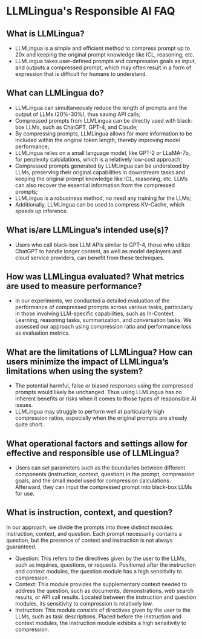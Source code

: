 # LLMLingua's Responsible AI FAQ

## What is LLMLingua?

- LLMLingua is a simple and efficient method to compress prompt up to 20x and keeping the original prompt knowledge like ICL, reasoning, etc.
- LLMLingua takes user-defined prompts and compression goals as input, and outputs a compressed prompt, which may often result in a form of expression that is difficult for humans to understand.

## What can LLMLingua do?

- LLMLingua can simultaneously reduce the length of prompts and the output of LLMs (20%-30%), thus saving API calls;
- Compressed prompts from LLMLingua can be directly used with black-box LLMs, such as ChatGPT, GPT-4, and Claude;
- By compressing prompts, LLMLingua allows for more information to be included within the original token length, thereby improving model performance;
- LLMLingua relies on a small language model, like GPT-2 or LLaMA-7b, for perplexity calculations, which is a relatively low-cost approach;
- Compressed prompts generated by LLMLingua can be understood by LLMs, preserving their original capabilities in downstream tasks and keeping the original prompt knowledge like ICL, reasoning, etc. LLMs can also recover the essential information from the compressed prompts;
- LLMLingua is a robustness method, no need any training for the LLMs;
- Additionally, LLMLingua can be used to compress KV-Cache, which speeds up inference.

## What is/are LLMLingua’s intended use(s)?

- Users who call black-box LLM APIs similar to GPT-4, those who utilize ChatGPT to handle longer content, as well as model deployers and cloud service providers, can benefit from these techniques.

## How was LLMLingua evaluated? What metrics are used to measure performance?

- In our experiments, we conducted a detailed evaluation of the performance of compressed prompts across various tasks, particularly in those involving LLM-specific capabilities, such as In-Context Learning, reasoning tasks, summarization, and conversation tasks. We assessed our approach using compression ratio and performance loss as evaluation metrics.

## What are the limitations of LLMLingua? How can users minimize the impact of LLMLingua’s limitations when using the system?

- The potential harmful, false or biased responses using the compressed prompts would likely be unchanged. Thus using LLMLingua has no inherent benefits or risks when it comes to those types of responsible AI issues.
- LLMLingua may struggle to perform well at particularly high compression ratios, especially when the original prompts are already quite short.

## What operational factors and settings allow for effective and responsible use of LLMLingua?

- Users can set parameters such as the boundaries between different components (instruction, context, question) in the prompt, compression goals, and the small model used for compression calculations. Afterward, they can input the compressed prompt into black-box LLMs for use.

## What is instruction, context, and question?

In our approach, we divide the prompts into three distinct modules: instruction, context, and question. Each prompt necessarily contains a question, but the presence of context and instruction is not always guaranteed.

- Question: This refers to the directives given by the user to the LLMs, such as inquiries, questions, or requests. Positioned after the instruction and context modules, the question module has a high sensitivity to compression.
- Context: This module provides the supplementary context needed to address the question, such as documents, demonstrations, web search results, or API call results. Located between the instruction and question modules, its sensitivity to compression is relatively low.
- Instruction: This module consists of directives given by the user to the LLMs, such as task descriptions. Placed before the instruction and context modules, the instruction module exhibits a high sensitivity to compression.
